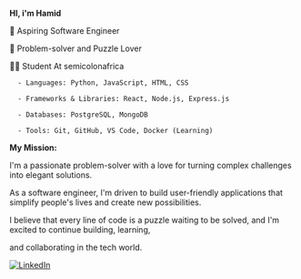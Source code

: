 **HI, i'm Hamid**

🧠 Aspiring Software Engineer

🧩 Problem-solver and Puzzle Lover

👨‍💻 Student At semicolonafrica

      - Languages: Python, JavaScript, HTML, CSS
      
      - Frameworks & Libraries: React, Node.js, Express.js
      
      - Databases: PostgreSQL, MongoDB
      
      - Tools: Git, GitHub, VS Code, Docker (Learning)

**My Mission:**

I'm a passionate problem-solver with a love for turning complex challenges into elegant solutions.

As a software engineer, I'm driven to build user-friendly applications that simplify people's lives and create new possibilities. 

I believe that every line of code is a puzzle waiting to be solved, and I'm excited to continue building, learning,

and collaborating in the tech world.

[![LinkedIn](https://img.shields.io/badge/LinkedIn-0077B5?style=for-the-badge&logo=linkedin&logoColor=white)](https://www.linkedin.com/in/[https://www.linkedin.com/in/abdulhamid-abari-766b98362/])
